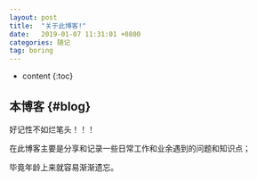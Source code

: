```yaml
---
layout: post
title:  "关于此博客!"
date:   2019-01-07 11:31:01 +0800
categories: 随记
tag: boring
---
```


* content
{:toc}


本博客				{#blog}
------------------------

好记性不如烂笔头！！！

在此博客主要是分享和记录一些日常工作和业余遇到的问题和知识点；

毕竟年龄上来就容易渐渐遗忘。
